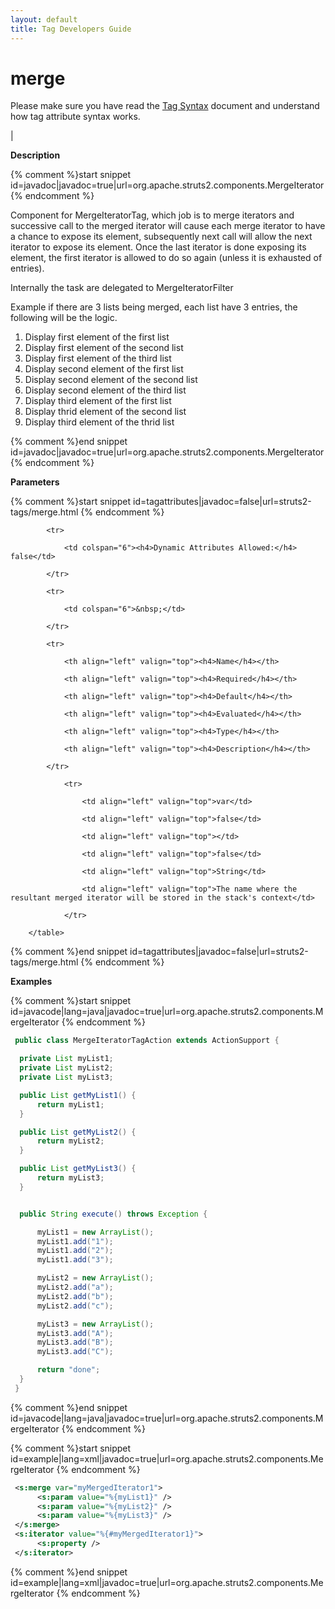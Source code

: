```yaml
---
layout: default
title: Tag Developers Guide
---
```


# merge


Please make sure you have read the [Tag Syntax](#PAGE_13927) document and understand how tag attribute syntax works.

| 

__Description__



{% comment %}start snippet id=javadoc|javadoc=true|url=org.apache.struts2.components.MergeIterator {% endcomment %}
<p> <p>Component for MergeIteratorTag, which job is to merge iterators and successive
 call to the merged iterator will cause each merge iterator to have a chance to
 expose its element, subsequently next call will allow the next iterator to expose
 its element. Once the last iterator is done exposing its element, the first iterator
 is allowed to do so again (unless it is exhausted of entries).</P>

 <p>Internally the task are delegated to MergeIteratorFilter</p>

 <p>Example if there are 3 lists being merged, each list have 3 entries, the following will
 be the logic.</P>
 <ol>
      <li>Display first element of the first list</li>
      <li>Display first element of the second list</li>
      <li>Display first element of the third list</li>
      <li>Display second element of the first list</li>
      <li>Display second element of the second list</li>
      <li>Display second element of the third list</li>
      <li>Display third element of the first list</li>
      <li>Display thrid element of the second list</li>
      <li>Display third element of the thrid list</li>
 </ol>
</p>
{% comment %}end snippet id=javadoc|javadoc=true|url=org.apache.struts2.components.MergeIterator {% endcomment %}

__Parameters__



{% comment %}start snippet id=tagattributes|javadoc=false|url=struts2-tags/merge.html {% endcomment %}
<p>		<table width="100%">

			<tr>

				<td colspan="6"><h4>Dynamic Attributes Allowed:</h4> false</td>

			</tr>

			<tr>

				<td colspan="6">&nbsp;</td>

			</tr>

			<tr>

				<th align="left" valign="top"><h4>Name</h4></th>

				<th align="left" valign="top"><h4>Required</h4></th>

				<th align="left" valign="top"><h4>Default</h4></th>

				<th align="left" valign="top"><h4>Evaluated</h4></th>

				<th align="left" valign="top"><h4>Type</h4></th>

				<th align="left" valign="top"><h4>Description</h4></th>

			</tr>

				<tr>

					<td align="left" valign="top">var</td>

					<td align="left" valign="top">false</td>

					<td align="left" valign="top"></td>

					<td align="left" valign="top">false</td>

					<td align="left" valign="top">String</td>

					<td align="left" valign="top">The name where the resultant merged iterator will be stored in the stack's context</td>

				</tr>

		</table>

</p>
{% comment %}end snippet id=tagattributes|javadoc=false|url=struts2-tags/merge.html {% endcomment %}

__Examples__



{% comment %}start snippet id=javacode|lang=java|javadoc=true|url=org.apache.struts2.components.MergeIterator {% endcomment %}

```java
 public class MergeIteratorTagAction extends ActionSupport {

  private List myList1;
  private List myList2;
  private List myList3;

  public List getMyList1() {
      return myList1;
  }

  public List getMyList2() {
      return myList2;
  }

  public List getMyList3() {
      return myList3;
  }


  public String execute() throws Exception {

      myList1 = new ArrayList();
      myList1.add("1");
      myList1.add("2");
      myList1.add("3");

      myList2 = new ArrayList();
      myList2.add("a");
      myList2.add("b");
      myList2.add("c");

      myList3 = new ArrayList();
      myList3.add("A");
      myList3.add("B");
      myList3.add("C");

      return "done";
  }
 }

```

{% comment %}end snippet id=javacode|lang=java|javadoc=true|url=org.apache.struts2.components.MergeIterator {% endcomment %}


{% comment %}start snippet id=example|lang=xml|javadoc=true|url=org.apache.struts2.components.MergeIterator {% endcomment %}

```xml
 <s:merge var="myMergedIterator1">
      <s:param value="%{myList1}" />
      <s:param value="%{myList2}" />
      <s:param value="%{myList3}" />
 </s:merge>
 <s:iterator value="%{#myMergedIterator1}">
      <s:property />
 </s:iterator>

```

{% comment %}end snippet id=example|lang=xml|javadoc=true|url=org.apache.struts2.components.MergeIterator {% endcomment %}
